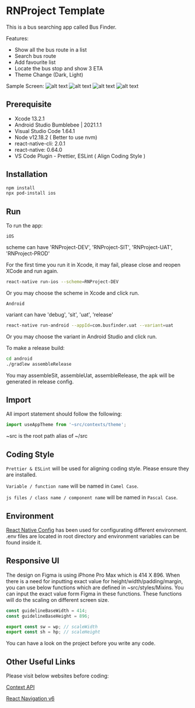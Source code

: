 # RNProject Template

This is a bus searching app called Bus Finder.

Features:

- Show all the bus route in a list
- Search bus route
- Add favourite list
- Locate the bus stop and show 3 ETA
- Theme Change (Dark, Light)

Sample Screen:
![alt text](./example/IMG_4839.PNG)
![alt text](./example/IMG_4840.PNG)
![alt text](./example/IMG_4841.PNG)
![alt text](./example/IMG_4842.PNG)

## Prerequisite

- Xcode 13.2.1
- Android Studio Bumblebee | 2021.1.1
- Visual Studio Code 1.64.1
- Node v12.18.2 ( Better to use nvm)
- react-native-cli: 2.0.1
- react-native: 0.64.0
- VS Code Plugin - Prettier, ESLint ( Align Coding Style )

## Installation

```bash
npm install
npx pod-install ios
```

## Run

To run the app:

`iOS`

scheme can have 'RNProject-DEV', 'RNProject-SIT', 'RNProject-UAT', 'RNProject-PROD'

For the first time you run it in Xcode, it may fail, please close and reopen XCode and run again.

```bash
react-native run-ios --scheme=RNProject-DEV
```

Or you may choose the scheme in Xcode and click run.

`Android`

variant can have 'debug', 'sit', 'uat', 'release'

```bash
react-native run-android --appId=com.busfinder.uat --variant=uat
```

Or you may choose the variant in Android Studio and click run.

To make a release build:

```bash
cd android
./gradlew assembleRelease
```

You may assembleSit, assembleUat, assembleRelease, the apk will be generated in release config.

## Import

All import statement should follow the following:

```javascript
import useAppTheme from '~src/contexts/theme';
```

~src is the root path alias of ~/src

## Coding Style

`Prettier & ESLint` will be used for aligning coding style. Please ensure they are installed.

`Variable / function name` will be named in `Camel Case`.

`js files / class name / component name` will be named in `Pascal Case`.

## Environment

[React Native Config](https://github.com/luggit/react-native-config) has been used for configurating different environment. .env files are located in root directory and environment variables can be found inside it.

## Responsive UI

The design on Figma is using iPhone Pro Max which is 414 X 896. When there is a need for inputting exact value for height/width/padding/margin, you can use below functions which are defined in ~src/styles/Mixins. You can input the exact value form Figma in these functions. These functions will do the scaling on different screen size.

```javascript
const guidelineBaseWidth = 414;
const guidelineBaseHeight = 896;

export const sw = wp; // scaleWidth
export const sh = hp; // scaleHeight
```

You can have a look on the project before you write any code.

## Other Useful Links

Please visit below websites before coding:

[Context API](https://reactjs.org/docs/context.html)

[React Navigation v6](https://reactnavigation.org/docs/getting-started)

